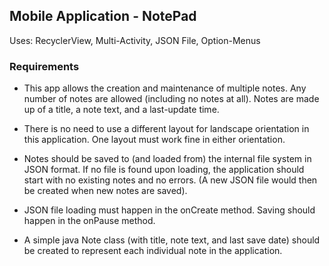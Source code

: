 ## Mobile Application - NotePad

Uses: RecyclerView, Multi-Activity, JSON File, Option-Menus

### Requirements

* This app allows the creation and maintenance of multiple notes. Any number of notes are allowed (including no
notes at all). Notes are made up of a title, a note text, and a last-update time.

* There is no need to use a different layout for landscape orientation in this application. One layout must work
fine in either orientation.

* Notes should be saved to (and loaded from) the internal file system in JSON format. If no file is found upon loading, the application should start with no existing notes and no errors. (A new JSON file would then be created when new notes are saved).

* JSON file loading must happen in the onCreate method. Saving should happen in the onPause method.

* A simple java Note class (with title, note text, and last save date) should be created to represent each individual
note in the application.
